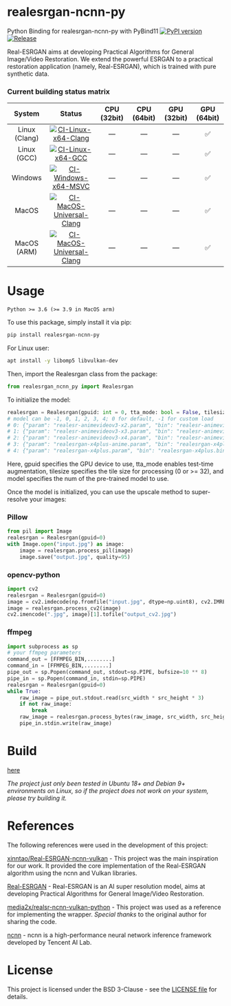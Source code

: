 # realesrgan-ncnn-py
Python Binding for realesrgan-ncnn-py with PyBind11 [![PyPI version](https://badge.fury.io/py/realesrgan-ncnn-py.svg)](https://badge.fury.io/py/realesrgan-ncnn-py)  [![Release](https://github.com/Tohrusky/realesrgan-ncnn-py/actions/workflows/Release.yml/badge.svg)](https://github.com/Tohrusky/realesrgan-ncnn-py/actions/workflows/Release.yml)

Real-ESRGAN aims at developing Practical Algorithms for General Image/Video Restoration.
We extend the powerful ESRGAN to a practical restoration application (namely, Real-ESRGAN), which is trained with pure synthetic data.

### Current building status matrix
| System        | Status                                                                                                                                                                                                                              | CPU (32bit)  |  CPU (64bit) | GPU (32bit)  | GPU (64bit)        |
|:-------------:|:-----------------------------------------------------------------------------------------------------------------------------------------------------------------------------------------------------------------------------------:|:------------:|:------------:|:------------:|:------------------:|
| Linux (Clang) | [![CI-Linux-x64-Clang](https://github.com/Tohrusky/realesrgan-ncnn-py/actions/workflows/CI-Linux-x64-Clang.yml/badge.svg)](https://github.com/Tohrusky/realesrgan-ncnn-py/actions/workflows/CI-Linux-x64-Clang.yml)                 | —            | —            | —            | :white_check_mark: |
| Linux (GCC)   | [![CI-Linux-x64-GCC](https://github.com/Tohrusky/realesrgan-ncnn-py/actions/workflows/CI-Linux-x64-GCC.yml/badge.svg)](https://github.com/Tohrusky/realesrgan-ncnn-py/actions/workflows/CI-Linux-x64-GCC.yml)                       | —            | —            | —            | :white_check_mark: |
| Windows       | [![CI-Windows-x64-MSVC](https://github.com/Tohrusky/realesrgan-ncnn-py/actions/workflows/CI-Windows-x64-MSVC.yml/badge.svg)](https://github.com/Tohrusky/realesrgan-ncnn-py/actions/workflows/CI-Windows-x64-MSVC.yml)              | —            | —            | —            | :white_check_mark: |
| MacOS         | [![CI-MacOS-Universal-Clang](https://github.com/Tohrusky/realcugan-ncnn-py/actions/workflows/CI-MacOS-Universal-Clang.yml/badge.svg)](https://github.com/Tohrusky/realcugan-ncnn-py/actions/workflows/CI-MacOS-Universal-Clang.yml) | —            | —            | —            | :white_check_mark: |
| MacOS (ARM)   | [![CI-MacOS-Universal-Clang](https://github.com/Tohrusky/realcugan-ncnn-py/actions/workflows/CI-MacOS-Universal-Clang.yml/badge.svg)](https://github.com/Tohrusky/realcugan-ncnn-py/actions/workflows/CI-MacOS-Universal-Clang.yml) | —            | —            | —            | :white_check_mark: |


# Usage
```Python >= 3.6 (>= 3.9 in MacOS arm)```

To use this package, simply install it via pip:
```sh
pip install realesrgan-ncnn-py
```
For Linux user:
```sh
apt install -y libomp5 libvulkan-dev
```
Then, import the Realesrgan class from the package:

```python
from realesrgan_ncnn_py import Realesrgan
```
To initialize the model:

```python
realesrgan = Realesrgan(gpuid: int = 0, tta_mode: bool = False, tilesize: int = 0, model: int = 0, **_kwargs)
# model can be -1, 0, 1, 2, 3, 4; 0 for default, -1 for custom load
# 0: {"param": "realesr-animevideov3-x2.param", "bin": "realesr-animevideov3-x2.bin", "scale": 2},
# 1: {"param": "realesr-animevideov3-x3.param", "bin": "realesr-animevideov3-x3.bin", "scale": 3},
# 2: {"param": "realesr-animevideov3-x4.param", "bin": "realesr-animevideov3-x4.bin", "scale": 4},
# 3: {"param": "realesrgan-x4plus-anime.param", "bin": "realesrgan-x4plus-anime.bin", "scale": 4},
# 4: {"param": "realesrgan-x4plus.param", "bin": "realesrgan-x4plus.bin", "scale": 4}


```
Here, gpuid specifies the GPU device to use, tta_mode enables test-time augmentation, tilesize specifies the tile size for processing (0 or >= 32), and model specifies the num of the pre-trained model to use.

Once the model is initialized, you can use the upscale method to super-resolve your images:

### Pillow
```python
from pil import Image
realesrgan = Realesrgan(gpuid=0)
with Image.open("input.jpg") as image:
    image = realesrgan.process_pil(image)
    image.save("output.jpg", quality=95)
```

### opencv-python
```python
import cv2
realesrgan = Realesrgan(gpuid=0)
image = cv2.imdecode(np.fromfile("input.jpg", dtype=np.uint8), cv2.IMREAD_COLOR)
image = realesrgan.process_cv2(image)
cv2.imencode(".jpg", image)[1].tofile("output_cv2.jpg")
```

### ffmpeg
```python
import subprocess as sp
# your ffmpeg parameters
command_out = [FFMPEG_BIN,........] 
command_in = [FFMPEG_BIN,........]
pipe_out = sp.Popen(command_out, stdout=sp.PIPE, bufsize=10 ** 8)
pipe_in = sp.Popen(command_in, stdin=sp.PIPE)
realesrgan = Realesrgan(gpuid=0)
while True:
    raw_image = pipe_out.stdout.read(src_width * src_height * 3)
    if not raw_image:
        break
    raw_image = realesrgan.process_bytes(raw_image, src_width, src_height, 3)
    pipe_in.stdin.write(raw_image)
```
# Build
[here](https://github.com/Tohrusky/realesrgan-ncnn-py/blob/main/.github/workflows/Release.yml) 

*The project just only been tested in Ubuntu 18+ and Debian 9+ environments on Linux, so if the project does not work on your system, please try building it.*


# References
The following references were used in the development of this project:

[xinntao/Real-ESRGAN-ncnn-vulkan](https://github.com/xinntao/Real-ESRGAN-ncnn-vulkan) - This project was the main inspiration for our work. It provided the core implementation of the Real-ESRGAN algorithm using the ncnn and Vulkan libraries.

[Real-ESRGAN](https://github.com/xinntao/Real-ESRGAN) - Real-ESRGAN is an AI super resolution model, aims at developing Practical Algorithms for General Image/Video Restoration.

[media2x/realsr-ncnn-vulkan-python](https://github.com/media2x/realsr-ncnn-vulkan-python) - This project was used as a reference for implementing the wrapper. *Special thanks* to the original author for sharing the code.

[ncnn](https://github.com/Tencent/ncnn) - ncnn is a high-performance neural network inference framework developed by Tencent AI Lab. 

# License
This project is licensed under the BSD 3-Clause - see the [LICENSE file](https://github.com/Tohrusky/realesrgan-ncnn-py/blob/main/LICENSE) for details.
